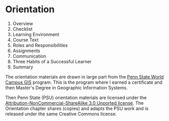 # Orientation

1. Overview
2. Checklist
3. Learning Environment
4. Course Text
5. Roles and Responsibilities
6. Assignments
7. Communication
8. Three Habits of a Successful Learner
9. Summary

The orientation materials are drawn in large part from the [Penn State World Campus GIS](https://gis.e-education.psu.edu) program.  This is the program where I earned a certificate and then Master's Degree in Geographic Information Systems. 

Then Penn State (PSU) orientation materials are licensed under the [Attribution-NonCommercial-ShareAlike 3.0 Unported license](https://creativecommons.org/licenses/by-nc-sa/3.0/).  The Orientation chapter shares (copies) and adapts the PSU work and is released under the same Creative Commons license. 
